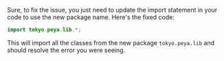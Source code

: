 Sure, to fix the issue, you just need to update the import statement in your code to use the new package name. Here's the fixed code:
```java
import tokyo.peya.lib.*;
```
This will import all the classes from the new package `tokyo.peya.lib` and should resolve the error you were seeing.